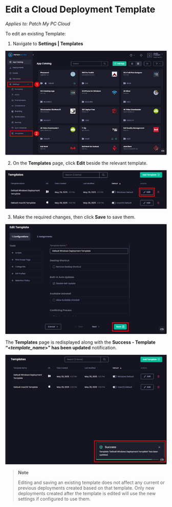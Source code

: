 # Edit a Cloud Deployment Template

_Applies to: Patch My PC Cloud_

To edit an existing Template:

1. Navigate to <strong>Settings | Templates</strong>

![Navigating to “Settings | Templates”](/_images/image-(268).png "Navigating to “Settings | Templates”")

2. On the <strong>Templates</strong> page, click <strong>Edit</strong> beside the relevant template.

![Clicking “Edit” beside the relevant Template](/_images/image-(53).png "Clicking “Edit” beside the relevant Template")

3. Make the required changes, then click <strong>Save</strong> to save them.

![Clicking “Save” to save changes](/_images/image-(54).png "Clicking “Save” to save changes")

The <strong>Templates</strong> page is redisplayed along with the <strong>Success - Template “<</strong>_<strong>template\_name</strong>_<strong>>" has been updated</strong> notification.

![Clicking “Save” to save changes](/_images/image-(55).png "Clicking “Save” to save changes")

<blockquote class="wp-block-quote">
<p><strong>Note</strong></p>
<p>Editing and saving an existing template does not affect any current or previous deployments created based on that template. Only new deployments created after the template is edited will use the new settings if configured to use them.</p>
</blockquote>